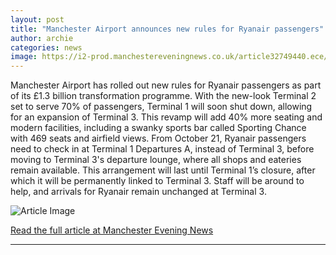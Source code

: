 ```yaml
---
layout: post
title: "Manchester Airport announces new rules for Ryanair passengers"
author: archie
categories: news
image: https://i2-prod.manchestereveningnews.co.uk/article32749440.ece/ALTERNATES/s1200/0_Air-traffic-control-delays.jpg
---
```

Manchester Airport has rolled out new rules for Ryanair passengers as part of its £1.3 billion transformation programme. With the new-look Terminal 2 set to serve 70% of passengers, Terminal 1 will soon shut down, allowing for an expansion of Terminal 3. This revamp will add 40% more seating and modern facilities, including a swanky sports bar called Sporting Chance with 469 seats and airfield views. From October 21, Ryanair passengers need to check in at Terminal 1 Departures A, instead of Terminal 3, before moving to Terminal 3's departure lounge, where all shops and eateries remain available. This arrangement will last until Terminal 1’s closure, after which it will be permanently linked to Terminal 3. Staff will be around to help, and arrivals for Ryanair remain unchanged at Terminal 3. 

![Article Image](https://i2-prod.manchestereveningnews.co.uk/article32749440.ece/ALTERNATES/s1200/0_Air-traffic-control-delays.jpg)

[Read the full article at Manchester Evening News](https://www.manchestereveningnews.co.uk/news/greater-manchester-news/manchester-airport-announces-new-rules-32749403)

---
